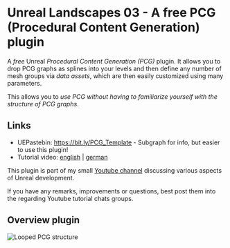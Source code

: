 # Unreal Landscapes 03 - A free PCG (Procedural Content Generation) plugin #

A *free* Unreal *Procedural Content Generation (PCG)* plugin. It allows you to drop PCG graphs as splines into your levels and then define any number of mesh groups via *data assets*, which are then easily customized using many parameters. 

This allows you to *use PCG without having to familiarize yourself with the structure of PCG graphs*.

## Links ##
- UEPastebin: https://bit.ly/PCG_Template - Subgraph for info, but easier to use this plugin!
- Tutorial video: [english](https://youtu.be/DzZpST0NMaA) | [german](https://youtu.be/5vYoQ1HrX70)

This plugin is part of my small [Youtube channel](https://www.youtube.com/channel/@BastianDev) discussing various aspects of Unreal development.

If you have any remarks, improvements or questions, best post them into the regarding Youtube tutorial chats groups.

## Overview plugin ##
![Looped PCG structure](/DeveloperBastian/PCG_Templates/Resources/PCG_Template_Structure.png)




